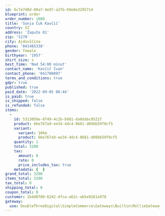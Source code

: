 ```yaml
---
id: 6c7e7d0d-09a7-4e97-a3fb-69e8e3295714
blueprint: order
order_number: 1080
title: 'Sonja Čuk Kavčič'
country: SI
address: 'Žapuže 81'
zip: '5270'
city: Ajdovščina
phone: '041465338'
gender: female
birthyear: '1957'
shirt_size: s
best_time: 'Nad 54:00 minut'
contact_name: 'Kavčič Ivan'
contact_phone: '041708097'
terms_and_conditions: true
gdpr: true
published: true
paid_date: '2022-09-05 08:44'
is_paid: true
is_shipped: false
is_refunded: false
items:
  -
    id: 5313058e-8f49-4c2b-b681-da8dabc0521f
    product: 66e767a9-ee34-4dc4-8681-d09bb59f0cf5
    variant:
      variant: 10km
      product: 66e767a9-ee34-4dc4-8681-d09bb59f0cf5
    quantity: 1
    total: 3200
    tax:
      amount: 0
      rate: 0
      price_includes_tax: true
    metadata: {  }
grand_total: 3200
items_total: 3200
tax_total: 0
shipping_total: 0
coupon_total: 0
customer: 1b4d0f80-6242-4fca-a62c-ab5e9261e978
gateway:
  use: DoubleThreeDigital\SimpleCommerce\Gateways\Builtin\MollieGateway
---
```

